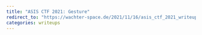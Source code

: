 ```yaml
---
title: "ASIS CTF 2021: Gesture"
redirect_to: "https://wachter-space.de/2021/11/16/asis_ctf_2021_writeup#gesture"
categories: writeups
---
```


